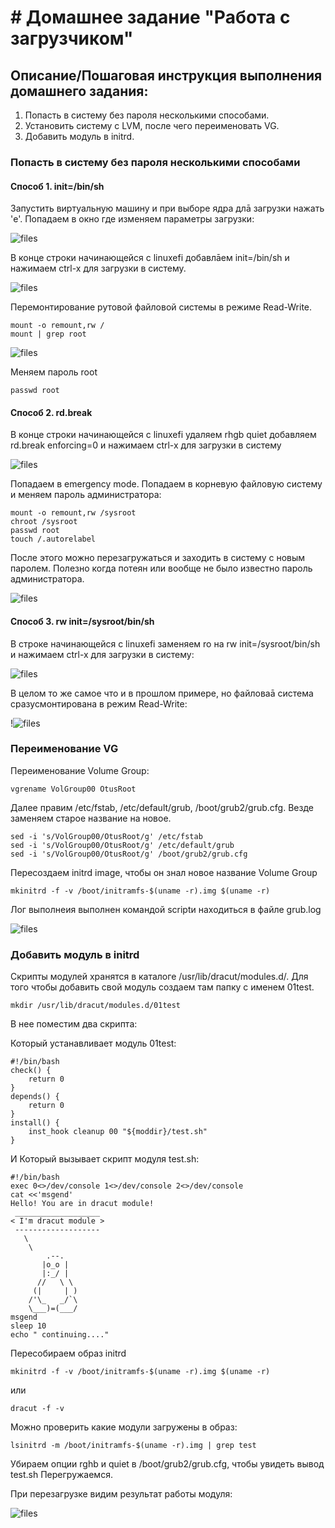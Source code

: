 # # Домашнее задание "Работа с загрузчиком"

## Описание/Пошаговая инструкция выполнения домашнего задания:


1. Попасть в систему без пароля несколькими способами.
2. Установить систему с LVM, после чего переименовать VG.
3. Добавить модуль в initrd.

### Попасть в систему без пароля несколькими способами

#### Способ 1. init=/bin/sh


Запустить виртуальную машину и при выборе ядра длā загрузки нажать 'e'.  Попадаем в окно где изменяем параметры загрузки:

![files](img/1.JPG)

В конце строки начинающейся с linuxefi добавлāем init=/bin/sh и нажимаем сtrl-x для
загрузки в систему.

![files](img/2.JPG)

Перемонтирование рутовой файловой системы в режиме Read-Write.
```
mount -o remount,rw /
mount | grep root
```

![files](img/3.JPG)

Меняем пароль root

```
passwd root
```

#### Способ 2. rd.break

В конце строки начинающейся с linuxefi удаляем rhgb quiet добавляем rd.break enforcing=0 и нажимаем сtrl-x для
загрузки в систему

![files](img/2.1.JPG)

Попадаем в emergency mode. 
Попадаем в корневую файловую систему и меняем пароль администратора:
```
mount -o remount,rw /sysroot
chroot /sysroot
passwd root
touch /.autorelabel
```
После этого можно перезагружаться и заходить в систему с новым паролем. 
Полезно когда потеян или вообще не было известно пароль администратора.

![files](img/2.2.JPG)

#### Способ 3. rw init=/sysroot/bin/sh

В строке начинающейся с linuxefi заменяем ro на rw init=/sysroot/bin/sh и нажимаем сtrl-x для загрузки в систему:

![files](img/3.1.JPG)

В целом то же самое что и в прошлом примере, но файловаā система сразусмонтирована в режим Read-Write:

!![files](img/3.2.JPG)

### Переименование VG

Переименование Volume Group:

```
vgrename VolGroup00 OtusRoot
```

Далее правим /etc/fstab, /etc/default/grub, /boot/grub2/grub.cfg. Везде заменяем старое название на новое.

```
sed -i 's/VolGroup00/OtusRoot/g' /etc/fstab
sed -i 's/VolGroup00/OtusRoot/g' /etc/default/grub
sed -i 's/VolGroup00/OtusRoot/g' /boot/grub2/grub.cfg
```

Пересоздаем initrd image, чтобы он знал новое название Volume Group

```
mkinitrd -f -v /boot/initramfs-$(uname -r).img $(uname -r)
```

Лог выполнеия выполнен командой scriptи находиться в файле grub.log

![files](img/5.JPG)


### Добавить модуль в initrd

Скрипты модулей хранятся в каталоге /usr/lib/dracut/modules.d/. Для того чтобы добавить свой модуль создаем там папку с именем 01test. 

```
mkdir /usr/lib/dracut/modules.d/01test
```
В нее поместим два скрипта:

Который устанавливает модуль 01test:
```
#!/bin/bash
check() {
    return 0
}
depends() {
    return 0
}
install() {
    inst_hook cleanup 00 "${moddir}/test.sh"
}
```

И Который вызывает скрипт модуля test.sh:
```
#!/bin/bash
exec 0<>/dev/console 1<>/dev/console 2<>/dev/console
cat <<'msgend'
Hello! You are in dracut module!
 ___________________
< I'm dracut module >
 -------------------
   \
    \
        .--.
       |o_o |
       |:_/ |
      //   \ \
     (|     | )
    /'\_   _/`\
    \___)=(___/
msgend
sleep 10
echo " continuing...."
```

Пересобираем образ initrd
```
mkinitrd -f -v /boot/initramfs-$(uname -r).img $(uname -r)
```
или
```
dracut -f -v
```

Можно проверить какие модули загружены в образ:
```
lsinitrd -m /boot/initramfs-$(uname -r).img | grep test
```

Убираем опции rghb и quiet в /boot/grub2/grub.cfg, чтобы увидеть вывод test.sh
Перегружаемся.

При перезагрузке видим результат работы модуля:

![files](img/6.JPG)
